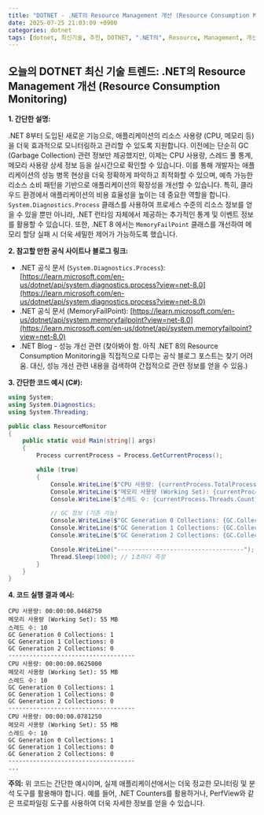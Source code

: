 ```yaml
---
title: "DOTNET - .NET의 Resource Management 개선 (Resource Consumption Monitoring)"
date: 2025-07-25 21:03:09 +0900
categories: dotnet
tags: [dotnet, 최신기술, 추천, DOTNET, ".NET의", Resource, Management, 개선, "Resource", Consumption, "Monitoring"]
---
```


## 오늘의 DOTNET 최신 기술 트렌드: **.NET의 Resource Management 개선 (Resource Consumption Monitoring)**

**1. 간단한 설명:**

.NET 8부터 도입된 새로운 기능으로, 애플리케이션의 리소스 사용량 (CPU, 메모리 등)을 더욱 효과적으로 모니터링하고 관리할 수 있도록 지원합니다. 이전에는 단순히 GC (Garbage Collection) 관련 정보만 제공했지만, 이제는 CPU 사용량, 스레드 풀 통계, 메모리 사용량 상세 정보 등을 실시간으로 확인할 수 있습니다. 이를 통해 개발자는 애플리케이션의 성능 병목 현상을 더욱 정확하게 파악하고 최적화할 수 있으며, 예측 가능한 리소스 소비 패턴을 기반으로 애플리케이션의 확장성을 개선할 수 있습니다. 특히, 클라우드 환경에서 애플리케이션의 비용 효율성을 높이는 데 중요한 역할을 합니다. `System.Diagnostics.Process` 클래스를 사용하여 프로세스 수준의 리소스 정보를 얻을 수 있을 뿐만 아니라, .NET 런타임 자체에서 제공하는 추가적인 통계 및 이벤트 정보를 활용할 수 있습니다.  또한, .NET 8 에서는 `MemoryFailPoint` 클래스를 개선하여 메모리 할당 실패 시 더욱 세밀한 제어가 가능하도록 했습니다.

**2. 참고할 만한 공식 사이트나 블로그 링크:**

*   .NET 공식 문서 (`System.Diagnostics.Process`): [https://learn.microsoft.com/en-us/dotnet/api/system.diagnostics.process?view=net-8.0](https://learn.microsoft.com/en-us/dotnet/api/system.diagnostics.process?view=net-8.0)
*   .NET 공식 문서 (MemoryFailPoint): [https://learn.microsoft.com/en-us/dotnet/api/system.memoryfailpoint?view=net-8.0](https://learn.microsoft.com/en-us/dotnet/api/system.memoryfailpoint?view=net-8.0)
*   .NET Blog - 성능 개선 관련 (찾아봐야 함. 아직 .NET 8의 Resource Consumption Monitoring을 직접적으로 다루는 공식 블로그 포스트는 찾기 어려움. 대신, 성능 개선 관련 내용을 검색하여 간접적으로 관련 정보를 얻을 수 있음.)

**3. 간단한 코드 예시 (C#):**

```csharp
using System;
using System.Diagnostics;
using System.Threading;

public class ResourceMonitor
{
    public static void Main(string[] args)
    {
        Process currentProcess = Process.GetCurrentProcess();

        while (true)
        {
            Console.WriteLine($"CPU 사용량: {currentProcess.TotalProcessorTime}");
            Console.WriteLine($"메모리 사용량 (Working Set): {currentProcess.WorkingSet64 / (1024 * 1024)} MB");
            Console.WriteLine($"스레드 수: {currentProcess.Threads.Count}");

            // GC 정보 (기존 기능)
            Console.WriteLine($"GC Generation 0 Collections: {GC.CollectionCount(0)}");
            Console.WriteLine($"GC Generation 1 Collections: {GC.CollectionCount(1)}");
            Console.WriteLine($"GC Generation 2 Collections: {GC.CollectionCount(2)}");

            Console.WriteLine("------------------------------------");
            Thread.Sleep(1000); // 1초마다 측정
        }
    }
}

```

**4. 코드 실행 결과 예시:**

```
CPU 사용량: 00:00:00.0468750
메모리 사용량 (Working Set): 55 MB
스레드 수: 10
GC Generation 0 Collections: 1
GC Generation 1 Collections: 0
GC Generation 2 Collections: 0
------------------------------------
CPU 사용량: 00:00:00.0625000
메모리 사용량 (Working Set): 55 MB
스레드 수: 10
GC Generation 0 Collections: 1
GC Generation 1 Collections: 0
GC Generation 2 Collections: 0
------------------------------------
CPU 사용량: 00:00:00.0781250
메모리 사용량 (Working Set): 55 MB
스레드 수: 10
GC Generation 0 Collections: 1
GC Generation 1 Collections: 0
GC Generation 2 Collections: 0
------------------------------------
...
```

**주의:** 위 코드는 간단한 예시이며, 실제 애플리케이션에서는 더욱 정교한 모니터링 및 분석 도구를 활용해야 합니다. 예를 들어, .NET Counters를 활용하거나, PerfView와 같은 프로파일링 도구를 사용하여 더욱 자세한 정보를 얻을 수 있습니다.

